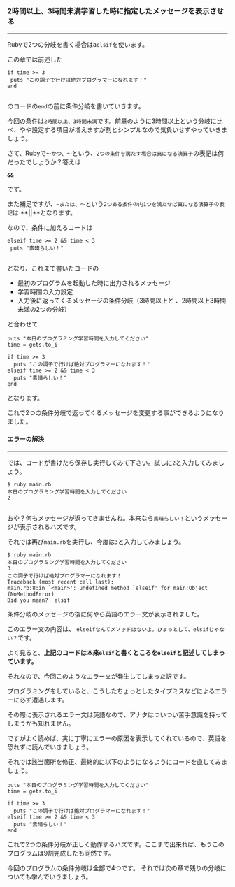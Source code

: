 ### 2時間以上、3時間未満学習した時に指定したメッセージを表示させる
****

Rubyで2つの分岐を書く場合はa`elsif`を使います。

この章では前述した
```
if time >= 3
 puts "この調子で行けば絶対プログラマーになれます！"
end


```
のコードの`end`の前に条件分岐を書いていきます。

今回の条件は`2時間以上、3時間未満`です。前章のように3時間以上という分岐に比べ、やや設定する項目が増えますが割とシンプルなので気負いせずやっていきましょう。    


さて、Rubyで`〜かつ、〜`という、`2つの条件を満たす場合は真になる演算子`の表記は何だったでしょうか？答えは

**`&&`**

です。

また補足ですが、`~または、〜`という`2つある条件の内1つを満たせば真になる演算子の表記`は
**||**となります。

なので、条件に加えるコードは

```
elseif time >= 2 && time < 3
 puts "素晴らしい！"


```

となり、これまで書いたコードの
- 最初のプログラムを起動した時に出力されるメッセージ
- 学習時間の入力設定
- 入力後に返ってくるメッセージの条件分岐（3時間以上と
、2時間以上3時間未満の2つの分岐）

と合わせて

```
puts "本日のプログラミング学習時間を入力してください"
time = gets.to_i

if time >= 3
  puts "この調子で行けば絶対プログラマーになれます！"
elseif time >= 2 && time < 3
  puts "素晴らしい！"
end
```
となります。

これで2つの条件分岐で返ってくるメッセージを変更する事ができるようになりました。  


#### エラーの解決
****

では、コードが書けたら保存し実行してみて下さい。試しに`2`と入力してみましょう。

```
$ ruby main.rb
本日のプログラミング学習時間を入力してください
2


```

おや？何もメッセージが返ってきませんね。本来なら`素晴らしい！`というメッセージが表示されるハズです。

それでは再び`main.rb`を実行し、今度は`3`と入力してみましょう。

```
$ ruby main.rb
本日のプログラミング学習時間を入力してください
3
この調子で行けば絶対プログラマーになれます！
Traceback (most recent call last):
main.rb:8:in `<main>': undefined method `elseif' for main:Object (NoMethodError)
Did you mean?  elsif
```

条件分岐のメッセージの後に何やら英語のエラー文が表示されました。

このエラー文の内容は、 `elseifなんてメソッドはないよ。ひょっとして、elsifじゃない？`です。

よく見ると、**上記のコードは本来`elsif`と書くところを`elseif`と記述してしまっています。**

それなので、今回このようなエラー文が発生してしまった訳です。


プログラミングをしていると、こうしたちょっとしたタイプミスなどによるエラーに必ず遭遇します。

その際に表示されるエラー文は英語なので、アナタはついつい苦手意識を持ってしまうかも知れません。

ですがよく読めば、実に丁寧にエラーの原因を表示してくれているので、英語を恐れずに読んでいきましょう。

それでは該当箇所を修正、最終的に以下のようになるようにコードを直してみましょう。

```
puts "本日のプログラミング学習時間を入力してください"
time = gets.to_i

if time >= 3
  puts "この調子で行けば絶対プログラマーになれます！"
elseif time >= 2 && time < 3
  puts "素晴らしい！"
end
```

これで2つの条件分岐が正しく動作するハズです。ここまで出来れば、もうこのプログラムは9割完成したも同然です。

今回のプログラムの条件分岐は全部で4つです。
それでは次の章で残りの分岐についても学んでいきましょう。

